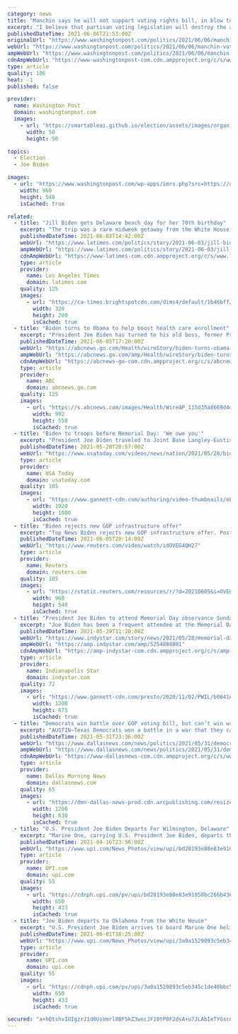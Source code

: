 ```yaml
---
category: news
title: "Manchin says he will not support voting rights bill, in blow to Biden agenda and a warning to his colleagues"
excerpt: "I believe that partisan voting legislation will destroy the already weakening binds of our democracy, and for that reason, I will vote against the For the People Act,” Manchin wrote in an op-ed in the Charleston Gazette-Mail on Sunday."
publishedDateTime: 2021-06-06T21:53:00Z
originalUrl: "https://www.washingtonpost.com/politics/2021/06/06/manchin-voting-rights-op-ed/"
webUrl: "https://www.washingtonpost.com/politics/2021/06/06/manchin-voting-rights-op-ed/"
ampWebUrl: "https://www.washingtonpost.com/politics/2021/06/06/manchin-voting-rights-op-ed/?outputType=amp"
cdnAmpWebUrl: "https://www-washingtonpost-com.cdn.ampproject.org/c/s/www.washingtonpost.com/politics/2021/06/06/manchin-voting-rights-op-ed/?outputType=amp"
type: article
quality: 106
heat: -1
published: false

provider:
  name: Washington Post
  domain: washingtonpost.com
  images:
    - url: "https://smartableai.github.io/election/assets/images/organizations/washingtonpost.com-50x50.jpg"
      width: 50
      height: 50

topics:
  - Election
  - Joe Biden

images:
  - url: "https://www.washingtonpost.com/wp-apps/imrs.php?src=https://d1i4t8bqe7zgj6.cloudfront.net/thumbnails/60bd4e034cedfd0001aaf833/2021-06-06T221827Z_1_OVEG9QC4F_RTRMADC_0_USA-SENATE-ELECTION.jpg&w=1440"
    width: 960
    height: 540
    isCached: true

related:
  - title: "Jill Biden gets Delaware beach day for her 70th birthday"
    excerpt: "The trip was a rare midweek getaway from the White House by a president. It also was Biden's first visit to the couple's vacation home since he took office in January."
    publishedDateTime: 2021-06-03T14:42:00Z
    webUrl: "https://www.latimes.com/politics/story/2021-06-03/jill-biden-birthday-delaware-beach-day"
    ampWebUrl: "https://www.latimes.com/politics/story/2021-06-03/jill-biden-birthday-delaware-beach-day?_amp=true"
    cdnAmpWebUrl: "https://www-latimes-com.cdn.ampproject.org/c/s/www.latimes.com/politics/story/2021-06-03/jill-biden-birthday-delaware-beach-day?_amp=true"
    type: article
    provider:
      name: Los Angeles Times
      domain: latimes.com
    quality: 125
    images:
      - url: "https://ca-times.brightspotcdn.com/dims4/default/1b46bff/2147483647/strip/true/crop/3619x2364+0+25/resize/320x209!/quality/90/?url=https%3A%2F%2Fcalifornia-times-brightspot.s3.amazonaws.com%2F83%2F8d%2F49ba68437eface87637124193ea2%2F5189605cb4724ba8a4dd8ff54178610c"
        width: 320
        height: 209
        isCached: true
  - title: "Biden turns to Obama to help boost health care enrollment"
    excerpt: "President Joe Biden has turned to his old boss, former President Barack Obama, to help him encourage Americans to sign up for “Obamacare\" during an expanded special enrollment period in the pandemic"
    publishedDateTime: 2021-06-05T17:20:00Z
    webUrl: "https://abcnews.go.com/Health/wireStory/biden-turns-obama-boost-health-care-enrollment-78105281"
    ampWebUrl: "https://abcnews.go.com/amp/Health/wireStory/biden-turns-obama-boost-health-care-enrollment-78105281"
    cdnAmpWebUrl: "https://abcnews-go-com.cdn.ampproject.org/c/s/abcnews.go.com/amp/Health/wireStory/biden-turns-obama-boost-health-care-enrollment-78105281"
    type: article
    provider:
      name: ABC
      domain: abcnews.go.com
    quality: 125
    images:
      - url: "https://s.abcnews.com/images/Health/WireAP_115d35a8669d4d67959566146d2dadef_16x9_992.jpg"
        width: 992
        height: 558
        isCached: true
  - title: "Biden to troops before Memorial Day: 'We owe you'"
    excerpt: "President Joe Biden traveled to Joint Base Langley-Eustis in Virginia Friday to thank troops ahead of the Memorial Day weekend and acknowledge the unheralded sacrifices that the service members and their families make."
    publishedDateTime: 2021-05-28T20:57:00Z
    webUrl: "https://www.usatoday.com/videos/news/nation/2021/05/28/biden-troops-before-memorial-day-we-owe-you/5253536001/"
    type: article
    provider:
      name: USA Today
      domain: usatoday.com
    quality: 105
    images:
      - url: "https://www.gannett-cdn.com/authoring/video-thumbnails/e86cd806-07cc-4ea4-9dcc-2d333775783d_poster.jpg?quality=10"
        width: 1920
        height: 1080
        isCached: true
  - title: "Biden rejects new GOP infrastructure offer"
    excerpt: "Top News Biden rejects new GOP infrastructure offer. Posted [NFA] U.S. President Joe Biden shot down a new proposal from the main Republican negotiator on infrastructure, Senator"
    publishedDateTime: 2021-06-05T20:14:00Z
    webUrl: "https://www.reuters.com/video/watch/idOVEG4QH27"
    type: article
    provider:
      name: Reuters
      domain: reuters.com
    quality: 105
    images:
      - url: "https://static.reuters.com/resources/r/?d=20210605&i=OVEG4QH27&r=OVEG4QH27&t=2"
        width: 960
        height: 540
        isCached: true
  - title: "President Joe Biden to attend Memorial Day observance Sunday near New Castle"
    excerpt: "Joe Biden has been a frequent attendee at the Memorial Day observance at War Memorial Plaza near the Delaware Memorial Bridge near New Castle. This year, he'll attend the event as commander in chief."
    publishedDateTime: 2021-05-29T11:20:00Z
    webUrl: "https://www.indystar.com/story/news/2021/05/28/memorial-day-joe-biden-attend-sunday-observance-new-castle/5254888001/"
    ampWebUrl: "https://amp.indystar.com/amp/5254888001"
    cdnAmpWebUrl: "https://amp-indystar-com.cdn.ampproject.org/c/s/amp.indystar.com/amp/5254888001"
    type: article
    provider:
      name: Indianapolis Star
      domain: indystar.com
    quality: 72
    images:
      - url: "https://www.gannett-cdn.com/presto/2020/11/02/PWIL/b0641e7c-89e6-4210-a8b0-e22c16d1115e-053019_WIL_BIDEN_MEMORIAL_DAY_JC0253.JPG?auto=webp&crop=3856,2169,x0,y206&format=pjpg&width=1200"
        width: 1200
        height: 675
        isCached: true
  - title: "Democrats win battle over GOP voting bill, but can’t win war without Joe Biden, Senate Dems"
    excerpt: "AUSTIN—Texas Democrats won a battle in a war that they cannot win, unless they get help from President Joe Biden and their fellow party members"
    publishedDateTime: 2021-05-31T23:36:00Z
    webUrl: "https://www.dallasnews.com/news/politics/2021/05/31/democrats-win-battle-over-gop-voting-bill-but-cant-win-war-without-joe-biden-senate-dems/"
    ampWebUrl: "https://www.dallasnews.com/news/politics/2021/05/31/democrats-win-battle-over-gop-voting-bill-but-cant-win-war-without-joe-biden-senate-dems/?outputType=amp"
    cdnAmpWebUrl: "https://www-dallasnews-com.cdn.ampproject.org/c/s/www.dallasnews.com/news/politics/2021/05/31/democrats-win-battle-over-gop-voting-bill-but-cant-win-war-without-joe-biden-senate-dems/?outputType=amp"
    type: article
    provider:
      name: Dallas Morning News
      domain: dallasnews.com
    quality: 65
    images:
      - url: "https://dmn-dallas-news-prod.cdn.arcpublishing.com/resizer/IrqayP6JfKjJRt3GoE9HusUkgTE=/1200x630/smart/filters:no_upscale()/cloudfront-us-east-1.images.arcpublishing.com/dmn/TAVZQNE6CBDOPC6FW64D6J562A.JPG"
        width: 1200
        height: 630
        isCached: true
  - title: "U.S. President Joe Biden Departs For Wilmington, Delaware"
    excerpt: "Marine One, carrying U.S. President Joe Biden, departs the Ellipse of the White House in Washington, DC on Friday, April 16, 2021. Biden will travel to Wilmington, Delaware for the weekend. Photo by S"
    publishedDateTime: 2021-04-16T23:56:00Z
    webUrl: "https://www.upi.com/News_Photos/view/upi/bd28193e88e83e91050bc266b436a2c4/US-President-Joe-Biden-Departs-For-Wilmington-Delaware/"
    type: article
    provider:
      name: UPI.com
      domain: upi.com
    quality: 55
    images:
      - url: "https://cdnph.upi.com/pv/upi/bd28193e88e83e91050bc266b436a2c4/BIDEN-DEPARTS.jpg"
        width: 650
        height: 433
        isCached: true
  - title: "Joe Biden departs to Oklahoma from the White House"
    excerpt: "U.S. President Joe Biden arrives to board Marine One helicopter as he departs the White House en route Tulsa, Oklahoma from the Ellipse in Washington on Tuesday, June 1, 2021. Photo by Yuri Gripas/UPI"
    publishedDateTime: 2021-06-01T16:25:00Z
    webUrl: "https://www.upi.com/News_Photos/view/upi/3a0a1529893c5eb345c1de40bbc58af7/Joe-Biden-departs-to-Oklahoma-from-the-White-House/"
    type: article
    provider:
      name: UPI.com
      domain: upi.com
    quality: 55
    images:
      - url: "https://cdnph.upi.com/pv/upi/3a0a1529893c5eb345c1de40bbc58af7/BIDEN-TULSA.jpg"
        width: 650
        height: 433
        isCached: true

secured: "a+hQtshvIUIgzrJ1d6UsVmrl8BF5kZ3wncJF10tP0F2dsA+u7JLAbIeTYGscnR2Z8jdzInPhuhd2H7DEq6VPVcF1T5qiEYQkoDvloYb0YmgiIiASklmRKYZkNvQBfeCKEuOoM3BnabiEkhELpRUrzgUWio7lWuSatEU8k7yzfIStnnEzKDHiNqUSz5IHOxmJS1BKWDYQDWBNWROORAFDlwLao6WjT5lVhxBmxpfjSAN2SgFyoow7tHk6tXWFTZmR+wBGAjEHnYY5kTpA2Wl7v0HYEeFWnSzwSxb81U60rEcyWe0luDvJ35gBFyYUOUFDtQX2FUZhf2Yj5UWhHRwhmhr31TP6iSaWBhvEpLGZPQw=;uSLINYEqLKyNGqi0Cnus6A=="
---
```


